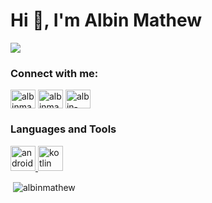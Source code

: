 # Hi 👋, I'm Albin Mathew


![](https://github-profile-trophy.vercel.app/?username=albinmathew)

### Connect with me:

<p align="left">
<a href="https://twitter.com/albinmathew15" target="blank"><img align="center" src="https://cdn.jsdelivr.net/npm/simple-icons@3.0.1/icons/twitter.svg" alt="albinmathew" height="30" width="40" /></a>
<a href="https://linkedin.com/in/albinmathew" target="blank"><img align="center" src="https://cdn.jsdelivr.net/npm/simple-icons@3.0.1/icons/linkedin.svg" alt="albinmathew" height="30" width="40" /></a>
<a href="https://stackoverflow.com/users/4948375/albin-mathew" target="blank"><img align="center" src="https://cdn.jsdelivr.net/npm/simple-icons@3.0.1/icons/stackoverflow.svg" alt="albin-mathew" height="30" width="40" /></a>
</p>

### Languages and Tools
<p align="left"> <a href="https://developer.android.com" target="_blank"> <img src="https://developer.android.com/static/images/logos/android.svg" alt="android" width="40" height="40"/> </a> <a href="https://kotlinlang.org" target="_blank"> <img src="https://www.vectorlogo.zone/logos/kotlinlang/kotlinlang-icon.svg" alt="kotlin" width="40" height="40"/> </a> </p>

<p>&nbsp;<img align="center" src="https://github-readme-stats.vercel.app/api?username=albinmathew&show_icons=true&locale=en" alt="albinmathew" /></p>

